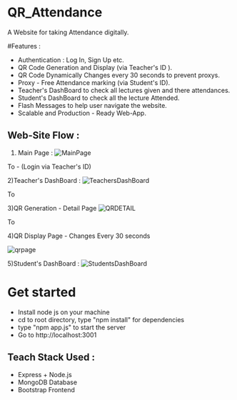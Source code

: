 # QR_Attendance

A Website for taking Attendance digitally.

#Features :
- Authentication : Log In, Sign Up etc.
- QR Code Generation and Display (via Teacher's ID ).
- QR Code Dynamically Changes every 30 seconds to prevent proxys.
- Proxy - Free Attendance marking (via Student's ID).
- Teacher's DashBoard to check all lectures given and there attendances.
- Student's DashBoard to check all the lecture Attended.
- Flash Messages to help user navigate the website.
- Scalable and Production - Ready Web-App.
  
## Web-Site Flow : 
 
 1) Main Page :
 ![MainPage](https://i.postimg.cc/DyT3dLB7/Screen-Shot-2020-04-09-at-12-30-30-AM.png)
 
 To - (Login via Teacher's ID)
 
 2)Teacher's DashBoard :
 ![TeachersDashBoard](https://i.postimg.cc/XvVv2tL7/Screen-Shot-2020-04-09-at-12-18-05-AM.png)
 
 To
 
 3)QR Generation - Detail Page
 ![QRDETAIL](https://i.postimg.cc/GhW8jM6H/Screen-Shot-2020-04-09-at-12-30-16-AM.png)
 
 To
 
 4)QR Display Page - Changes Every 30 seconds
 
 ![qrpage](https://i.postimg.cc/DyT3dLB7/Screen-Shot-2020-04-09-at-12-30-30-AM.png)
 
 5)Student's DashBoard :
 ![StudentsDashBoard](https://i.postimg.cc/3xQNGkDG/Screen-Shot-2020-04-09-at-12-18-29-AM.png)
 
 
# Get started
- Install node js on your machine
- cd to root directory, type "npm install" for dependencies
- type "npm app.js" to start the server
- Go to http://localhost:3001
 
 ## Teach Stack Used :
 - Express + Node.js
 - MongoDB Database
 - Bootstrap Frontend
 
  

